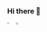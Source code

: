 ### Hi there 👋

<div style="display:flex;">
<a href="https://github.com/anuraghazra/github-readme-stats">
  <img width="41.5%" src="https://github-readme-stats.vercel.app/api?username=euvnovaes&theme=dracula" />
</a>

<a href="https://github.com/anuraghazra/convoychat">
  <img width="50%" src="https://github-readme-stats.vercel.app/api/top-langs?username=euvnovaes&layout=compact&langs_count=8&card_width=320&theme=dracula" />
</a>
</div>

<!--
**euvnovaes/euvnovaes** is a ✨ _special_ ✨ repository because its `README.md` (this file) appears on your GitHub profile.

Here are some ideas to get you started:

- 🔭 I’m currently working on ...
- 🌱 I’m currently learning ...
- 👯 I’m looking to collaborate on ...
- 🤔 I’m looking for help with ...
- 💬 Ask me about ...
- 📫 How to reach me: ...
- 😄 Pronouns: ...
- ⚡ Fun fact: ...
-->
